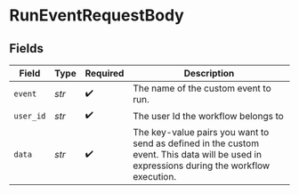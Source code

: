 # RunEventRequestBody


## Fields

| Field                                                                                                                                     | Type                                                                                                                                      | Required                                                                                                                                  | Description                                                                                                                               |
| ----------------------------------------------------------------------------------------------------------------------------------------- | ----------------------------------------------------------------------------------------------------------------------------------------- | ----------------------------------------------------------------------------------------------------------------------------------------- | ----------------------------------------------------------------------------------------------------------------------------------------- |
| `event`                                                                                                                                   | *str*                                                                                                                                     | :heavy_check_mark:                                                                                                                        | The name of the custom event to run.                                                                                                      |
| `user_id`                                                                                                                                 | *str*                                                                                                                                     | :heavy_check_mark:                                                                                                                        | The user Id the workflow belongs to                                                                                                       |
| `data`                                                                                                                                    | *str*                                                                                                                                     | :heavy_check_mark:                                                                                                                        | The key-value pairs you want to send as defined in the custom event. This data will be used in expressions during the workflow execution. |